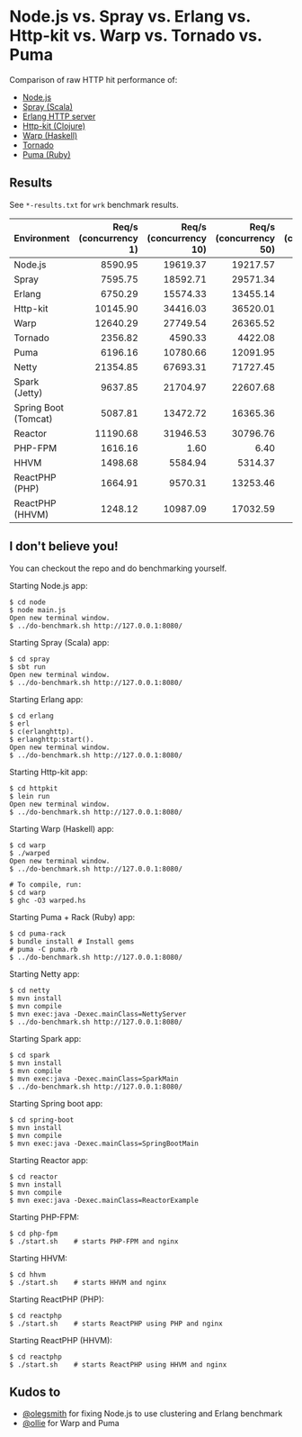 # Node.js vs. Spray vs. Erlang vs. Http-kit vs. Warp vs. Tornado vs. Puma

Comparison of raw HTTP hit performance of:

- [Node.js](http://nodejs.org)
- [Spray (Scala)](http://spray.io)
- [Erlang HTTP server](http://erlang.org/doc/apps/inets/http_server.html)
- [Http-kit (Clojure)](http://http-kit.org/index.html)
- [Warp (Haskell)](http://hackage.haskell.org/package/warp)
- [Tornado](http://www.tornadoweb.org/en/stable/)
- [Puma (Ruby)](http://puma.io/)

## Results

See `*-results.txt` for `wrk` benchmark results.

| Environment | Req/s (concurrency 1) | Req/s (concurrency 10) | Req/s (concurrency 50) | Req/s (concurrency 100) |
|-------------|----------------------:|-----------------------:|-----------------------:|------------------------:|
| Node.js     |               8590.95 |               19619.37 |               19217.57 |                19606.67 |
| Spray       |               7595.75 |               18592.71 |               29571.34 |                31541.73 |
| Erlang      |               6750.29 |               15574.33 |               13455.14 |                13931.52 |
| Http-kit    |              10145.90 |               34416.03 |               36520.01 |                34391.64 |
| Warp        |              12640.29 |               27749.54 |               26365.52 |                23916.69 |
| Tornado     |               2356.82 |                4590.33 |                4422.08 |                 4155.61 |
| Puma        |               6196.16 |               10780.66 |               12091.95 |                10586.83 |
| Netty       |              21354.85 |               67693.31 |               71727.45 |                67523.18 |
| Spark (Jetty) |               9637.85 |               21704.97 |               22607.68 |                28059.16 |
| Spring Boot (Tomcat) |               5087.81 |               13472.72 |               16365.36 |                17187.06 |
| Reactor     |              11190.68 |               31946.53 |               30796.76 |                30590.69 |
| PHP-FPM     |               1616.16 |                   1.60 |                   6.40 |                 1427.93 |
| HHVM        |               1498.68 |                5584.94 |                5314.37 |                 4804.49 |
| ReactPHP (PHP) |               1664.91 |                9570.31 |               13253.46 |                12034.07 |
| ReactPHP (HHVM) |               1248.12 |               10987.09 |               17032.59 |                18142.91 |


## I don't believe you!

You can checkout the repo and do benchmarking yourself.

Starting Node.js app:

    $ cd node
    $ node main.js
    Open new terminal window.
    $ ../do-benchmark.sh http://127.0.0.1:8080/

Starting Spray (Scala) app:

    $ cd spray
    $ sbt run
    Open new terminal window.
    $ ../do-benchmark.sh http://127.0.0.1:8080/

Starting Erlang app:

    $ cd erlang
    $ erl
    $ c(erlanghttp).
    $ erlanghttp:start().
    Open new terminal window.
    $ ../do-benchmark.sh http://127.0.0.1:8080/

Starting Http-kit app:

    $ cd httpkit
    $ lein run
    Open new terminal window.
    $ ../do-benchmark.sh http://127.0.0.1:8080/

Starting Warp (Haskell) app:

    $ cd warp
    $ ./warped
    Open new terminal window.
    $ ../do-benchmark.sh http://127.0.0.1:8080/

    # To compile, run:
    $ cd warp
    $ ghc -O3 warped.hs

Starting Puma + Rack (Ruby) app:

    $ cd puma-rack
    $ bundle install # Install gems
    # puma -C puma.rb
    $ ../do-benchmark.sh http://127.0.0.1:8080/

Starting Netty app:

    $ cd netty
    $ mvn install
    $ mvn compile
    $ mvn exec:java -Dexec.mainClass=NettyServer
    $ ../do-benchmark.sh http://127.0.0.1:8080/

Starting Spark app:

    $ cd spark
    $ mvn install
    $ mvn compile
    $ mvn exec:java -Dexec.mainClass=SparkMain
    $ ../do-benchmark.sh http://127.0.0.1:8080/

Starting Spring boot app:

    $ cd spring-boot
    $ mvn install
    $ mvn compile
    $ mvn exec:java -Dexec.mainClass=SpringBootMain

Starting Reactor app:

    $ cd reactor
    $ mvn install
    $ mvn compile
    $ mvn exec:java -Dexec.mainClass=ReactorExample

Starting PHP-FPM:

    $ cd php-fpm
    $ ./start.sh    # starts PHP-FPM and nginx

Starting HHVM:

    $ cd hhvm
    $ ./start.sh    # starts HHVM and nginx

Starting ReactPHP (PHP):

    $ cd reactphp
    $ ./start.sh    # starts ReactPHP using PHP and nginx

Starting ReactPHP (HHVM):

    $ cd reactphp
    $ ./start.sh    # starts ReactPHP using HHVM and nginx

## Kudos to

- [@olegsmith](https://github.com/olegsmith) for fixing Node.js to use clustering and Erlang benchmark
- [@ollie](https://github.com/ollie) for Warp and Puma
